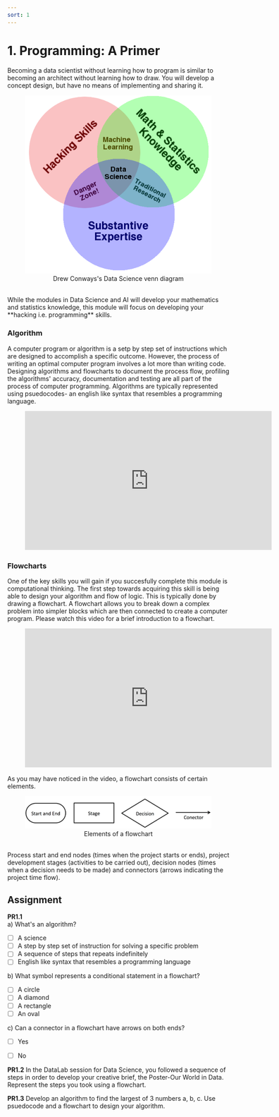 ```yaml
---
sort: 1
---
```


# 1. Programming: A Primer

Becoming a data scientist without learning how to program is similar to becoming
an architect without learning how to draw. You will develop a concept design,
but have no means of implementing and sharing it.

<figure>
    <center>
    <img src=".\assets\Data_Science_VD.png" />
    <figcaption>Drew Conways's Data Science venn diagram</figcaption>
    </center>
</figure>
<br>
While the modules in Data Science and AI will develop your mathematics and statistics knowledge,
this module will focus on developing your **hacking i.e. programming** skills.

### Algorithm
A computer program or algorithm is a setp by step set of instructions which are designed to accomplish a specific outcome. However, the process of writing an optimal computer program involves a lot more than writing code. Designing algorithms and flowcharts to document the process flow, profiling the algorithms' accuracy, documentation and testing are all part of the process of computer programming. Algorithms are typically represented using psuedocodes- an english like syntax that resembles a programming language.


<!-- blank line -->
<figure class="video_container">
<iframe width="560" height="315" src="https://www.youtube.com/embed/6hfOvs8pY1k" title="YouTube video player" frameborder="0" allow="accelerometer; autoplay; clipboard-write; encrypted-media; gyroscope; picture-in-picture" allowfullscreen></iframe>
</figure>
<!-- blank line -->

### Flowcharts
One of the key skills you will gain if you succesfully complete this module is computational thinking. The first step towards acquiring this skill is being able to design your algorithm and flow of logic. This is typically done by drawing a flowchart. A flowchart allows you to break down a complex problem into simpler blocks which are then connected to create a computer program. Please watch this video for a brief introduction to a flowchart.

<!-- blank line -->
<figure class="video_container">
<iframe width="560" height="315" src="https://www.youtube.com/embed/uCNliFuKG8I" title="YouTube video player" frameborder="0" allow="accelerometer; autoplay; clipboard-write; encrypted-media; gyroscope; picture-in-picture" allowfullscreen></iframe>
</figure>
<!-- blank line -->

As you may have noticed in the video, a flowchart consists of certain elements.

<figure>
    <center><img src=".\assets\flowchart.PNG" />
    <figcaption>Elements of a flowchart</figcaption>
    </center>
</figure>
<br>
Process start and end nodes (times when the project starts or ends), project development stages (activities to be carried out), decision nodes (times when a decision needs to be made) and connectors (arrows indicating the project time flow).

## Assignment
**PR1.1** <br>
a) What's an algorithm?
- [ ] A science
- [ ] A step by step set of instruction for solving a specific problem
- [ ] A sequence of steps that repeats indefinitely
- [ ] English like syntax that resembles a programming language

b) What symbol represents a conditional statement in a flowchart?
- [ ] A circle
- [ ] A diamond
- [ ] A rectangle
- [ ] An oval

c) Can a connector in a flowchart have arrows on both ends?
- [ ] Yes
- [ ] No


**PR1.2** In the DataLab session for Data Science, you followed a sequence of steps in order to develop your creative brief, the Poster-Our World in Data. Represent the steps you took using a flowchart.

**PR1.3** Develop an algorithm to find the largest of 3 numbers a, b, c. Use psuedocode and a flowchart to design your algorithm.
